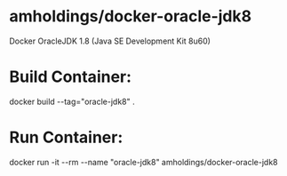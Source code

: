 # amholdings/docker-oracle-jdk8
Docker OracleJDK 1.8 (Java SE Development Kit 8u60)

# Build Container:  
docker build --tag="oracle-jdk8" .

# Run Container: 
docker run -it --rm  --name "oracle-jdk8" amholdings/docker-oracle-jdk8
